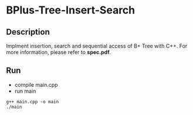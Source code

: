 # BPlus-Tree-Insert-Search

## Description
Implment insertion, search and sequential access of B+ Tree with C++. For more information, please refer to **spec.pdf**.

## Run
- compile main.cpp
- run main
```
g++ main.cpp -o main
./main
```
